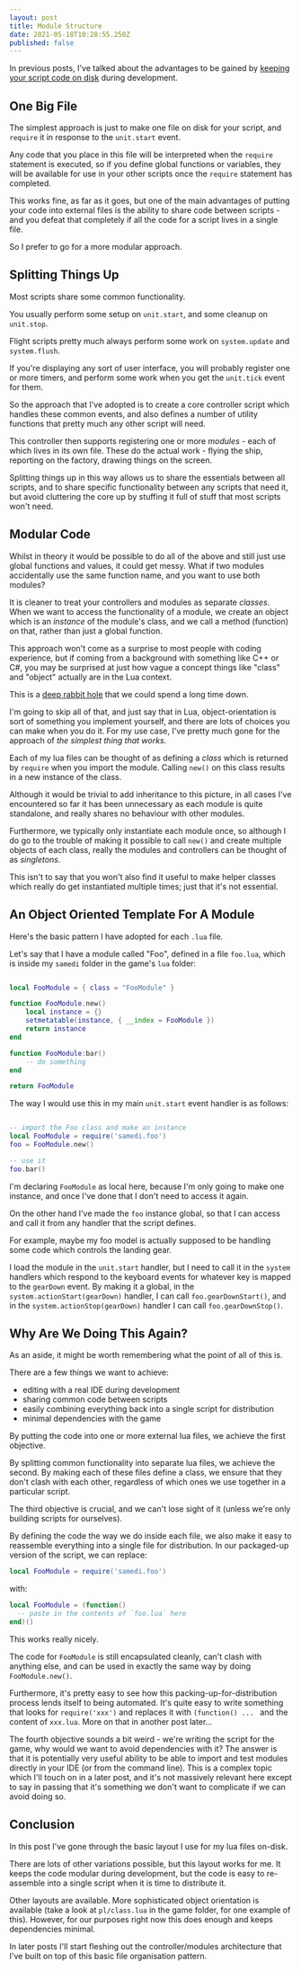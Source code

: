 ```yaml
---
layout: post
title: Module Structure
date: 2021-05-18T10:28:55.250Z
published: false
---
```


In previous posts, I've talked about the advantages to be gained by [keeping your script code on disk](https://samedicorp.github.io/2021/structuring-external-files/) during development.

## One Big File

The simplest approach is just to make one file on disk for your script, and `require` it in response to the `unit.start` event.

Any code that you place in this file will be interpreted when the `require` statement is executed, so if you define global functions or variables, they will be available for use in your other scripts once the `require` statement has completed.

This works fine, as far as it goes, but one of the main advantages of putting your code into external files is the ability to share code between scripts - and you defeat that completely if all the code for a script lives in a single file.

So I prefer to go for a more modular approach.

## Splitting Things Up

Most scripts share some common functionality. 

You usually perform some setup on `unit.start`, and some cleanup on `unit.stop`. 

Flight scripts pretty much always perform some work on `system.update` and `system.flush`.

If you're displaying any sort of user interface, you will probably register one or more timers, and perform some work when you get the `unit.tick` event for them.

So the approach that I've adopted is to create a core controller script which handles these common events, and also defines a number of utility functions that pretty much any other script will need.

This controller then supports registering one or more _modules_ - each of which lives in its own file. These do the actual work - flying the ship, reporting on the factory, drawing things on the screen.

Splitting things up in this way allows us to share the essentials between all scripts, and to share specific functionality between any scripts that need it, but avoid cluttering the core up by stuffing it full of stuff that most scripts won't need.

## Modular Code

Whilst in theory it would be possible to do all of the above and still just use global functions and values, it could get messy. What if two modules accidentally use the same function name, and you want to use both modules?

It is cleaner to treat your controllers and modules as separate _classes_. When we want to access the functionality of a module, we create an object which is an _instance_ of the module's class, and we call a method (function) on that, rather than just a global function. 

This approach won't come as a surprise to most people with coding experience, but if coming from a background with something like C++ or C#, you may be surprised at just how vague a concept things like "class" and "object" actually are in the Lua context.

This is a [deep rabbit hole](https://www.lua.org/pil/16.html) that we could spend a long time down. 

I'm going to skip all of that, and just say that in Lua, object-orientation is sort of something you implement yourself, and there are lots of choices you can make when you do it. For my use case, I've pretty much gone for the approach of _the simplest thing that works_. 

Each of my lua files can be thought of as defining a _class_ which is returned by `require` when you import the module. Calling `new()` on this class results in a new instance of the class. 

Although it would be trivial to add inheritance to this picture, in all cases I've encountered so far it has been unnecessary as each module is quite standalone, and really shares no behaviour with other modules.

Furthermore, we typically only instantiate each module once, so although I do go to the trouble of making it possible to call `new()` and create multiple objects of each class, really the modules and controllers can be thought of as _singletons_.

This isn't to say that you won't also find it useful to make helper classes which really do get instantiated multiple times; just that it's not essential.

## An Object Oriented Template For A Module

Here's the basic pattern I have adopted for each `.lua` file.

Let's say that I have a module called "Foo", defined in a file `foo.lua`, which is inside my `samedi` folder in the game's `lua` folder:


```lua

local FooModule = { class = "FooModule" }

function FooModule.new()
    local instance = {}
    setmetatable(instance, { __index = FooModule })
    return instance
end

function FooModule:bar()
    -- do something
end

return FooModule

```

The way I would use this in my main `unit.start` event handler is as follows:

```lua

-- import the Foo class and make an instance
local FooModule = require('samedi.foo')
foo = FooModule.new()

-- use it
foo.bar()
```

I'm declaring `FooModule` as local here, because I'm only going to make one instance, and once I've done that I don't need to access it again.

On the other hand I've made the `foo` instance global, so that I can access and call it from any handler that the script defines.

For example, maybe my foo model is actually supposed to be handling some code which controls the landing gear. 

I load the module in the `unit.start` handler, but I need to call it in the `system` handlers which respond to the keyboard events for whatever key is mapped to the `gearDown` event. By making it a global, in the `system.actionStart(gearDown)` handler, I can call `foo.gearDownStart()`, and in the `system.actionStop(gearDown)` handler I can call `foo.gearDownStop()`.

## Why Are We Doing This Again?

As an aside, it might be worth remembering what the point of all of this is.

There are a few things we want to achieve:

- editing with a real IDE during development
- sharing common code between scripts
- easily combining everything back into a single script for distribution
- minimal dependencies with the game

By putting the code into one or more external lua files, we achieve the first objective.

By splitting common functionality into separate lua files, we achieve the second. By making each of these files define a class, we ensure that they don't clash with each other, regardless of which ones we use together in a particular script.

The third objective is crucial, and we can't lose sight of it (unless we're only building scripts for ourselves).

By defining the code the way we do inside each file, we also make it easy to reassemble everything into a single file for distribution. In our packaged-up version of the script, we can replace:

```lua
local FooModule = require('samedi.foo')
```

with:

```lua
local FooModule = (function()
  -- paste in the contents of `foo.lua` here
end)()
```

This works really nicely. 

The code for `FooModule` is still encapsulated cleanly, can't clash with anything else, and can be used in exactly the same way by doing `FooModule.new()`.

Furthermore, it's pretty easy to see how this packing-up-for-distribution process lends itself to being automated. It's quite easy to write something that looks for `require('xxx')` and replaces it with `(function() ... ` and the content of `xxx.lua`. More on that in another post later...

The fourth objective sounds a bit weird - we're writing the script for the game, why would we want to avoid dependencies with it? The answer is that it is potentially very useful ability to be able to import and test modules directly in your IDE (or from the command line). This is a complex topic which I'll touch on in a later post, and it's not massively relevant here except to say in passing that it's something we don't want to complicate if we can avoid doing so.

## Conclusion

In this post I've gone through the basic layout I use for my lua files on-disk.

There are lots of other variations possible, but this layout works for me. It keeps the code modular during development, but the code is easy to re-assemble into a single script when it is time to distribute it.

Other layouts are available. More sophisticated object orientation is available (take a look at `pl/class.lua` in the game folder, for one example of this). However, for our purposes right now this does enough and keeps dependencies minimal.

In later posts I'll start fleshing out the controller/modules architecture that I've built on top of this basic file organisation pattern.